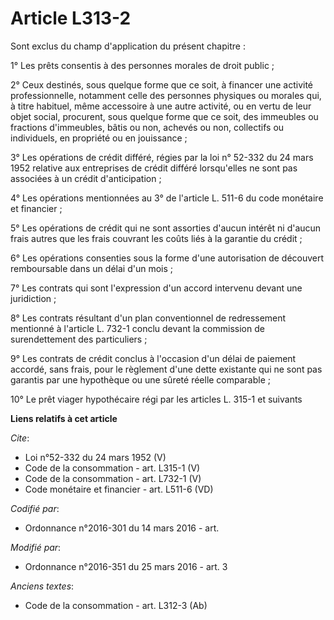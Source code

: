 # Article L313-2

Sont exclus du champ d'application du présent chapitre : 

1° Les prêts consentis à des personnes morales de droit public ; 

2° Ceux destinés, sous quelque forme que ce soit, à financer une activité professionnelle, notamment celle des personnes
physiques ou morales qui, à titre habituel, même accessoire à une autre activité, ou en vertu de leur objet social,
procurent, sous quelque forme que ce soit, des immeubles ou fractions d'immeubles, bâtis ou non, achevés ou non, collectifs
ou individuels, en propriété ou en jouissance ; 

3° Les opérations de crédit différé, régies par la loi n° 52-332 du 24 mars 1952 relative aux entreprises de crédit différé
lorsqu'elles ne sont pas associées à un crédit d'anticipation ; 

4° Les opérations mentionnées au 3° de l'article L. 511-6 du code monétaire et financier ; 

5° Les opérations de crédit qui ne sont assorties d'aucun intérêt ni d'aucun frais autres que les frais couvrant les coûts
liés à la garantie du crédit ; 

6° Les opérations consenties sous la forme d'une autorisation de découvert remboursable dans un délai d'un mois ; 

7° Les contrats qui sont l'expression d'un accord intervenu devant une juridiction ; 

8° Les contrats résultant d'un plan conventionnel de redressement mentionné à l'article L. 732-1 conclu devant la commission
de surendettement des particuliers ; 

9° Les contrats de crédit conclus à l'occasion d'un délai de paiement accordé, sans frais, pour le règlement d'une dette
existante qui ne sont pas garantis par une hypothèque ou une sûreté réelle comparable ; 

10° Le prêt viager hypothécaire régi par les articles L. 315-1 et suivants

**Liens relatifs à cet article**

_Cite_:

  - Loi n°52-332 du 24 mars 1952 (V)
  - Code de la consommation - art. L315-1 (V)
  - Code de la consommation - art. L732-1 (V)
  - Code monétaire et financier - art. L511-6 (VD)

_Codifié par_:

  - Ordonnance n°2016-301 du 14 mars 2016 - art.

_Modifié par_:

  - Ordonnance n°2016-351 du 25 mars 2016 - art. 3

_Anciens textes_:

  - Code de la consommation - art. L312-3 (Ab)
